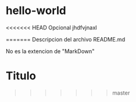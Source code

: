 # hello-world
<<<<<<< HEAD
Opcional
jhdfvjnaxl

=======
Descripcion del archivo README.md

No es la extencion de "MarkDown"

# Titulo
>>>>>>> master
